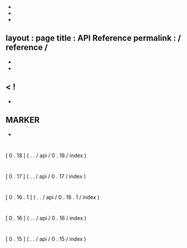 -
-
-
layout
:
page
title
:
API
Reference
permalink
:
/
reference
/
-
-
-
<
!
-
-
MARKER
-
-
>
#
#
[
0
.
18
]
(
.
.
/
api
/
0
.
18
/
index
)
#
#
[
0
.
17
]
(
.
.
/
api
/
0
.
17
/
index
)
#
#
[
0
.
16
.
1
]
(
.
.
/
api
/
0
.
16
.
1
/
index
)
#
#
[
0
.
16
]
(
.
.
/
api
/
0
.
16
/
index
)
#
#
[
0
.
15
]
(
.
.
/
api
/
0
.
15
/
index
)
